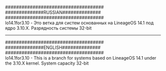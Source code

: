 ####################################  
##############RUSSIAN##############  
####################################  
lo14.1for3.10 - Это ветка для систем основанных на LineageOS 14.1 под ядро 3.10.X. Разрядность системы 32-bit

<hr>

####################################  
##############ENGLISH##############  
####################################  
lo14.1for3.10 - This is a branch for systems based on LineageOS 14.1 under the 3.10.X kernel. System capacity 32-bit
